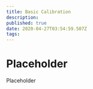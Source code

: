 ```yaml
---
title: Basic Calibration
description: 
published: true
date: 2020-04-27T03:54:59.507Z
tags: 
---
```


# Placeholder
Placeholder